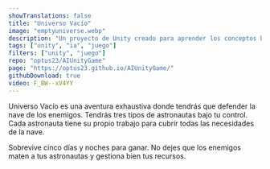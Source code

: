 ```yaml
---
showTranslations: false
title: "Universo Vacío"
image: "emptyuniverse.webp"
description: "Un proyecto de Unity creado para aprender los conceptos básicos de los sistemas de IA"
tags: ["unity", "ia", "juego"]
filters: ["unity", "juego"]
repo: "optus23/AIUnityGame"
page: "https://optus23.github.io/AIUnityGame/"
githubDownload: true
video: F_BW--xV4YY
---
```

Universo Vacío es una aventura exhaustiva donde tendrás que defender la nave de los enemigos. Tendrás tres tipos de astronautas bajo tu control. Cada astronauta tiene su propio trabajo para cubrir todas las necesidades de la nave.

Sobrevive cinco días y noches para ganar. No dejes que los enemigos maten a tus astronautas y gestiona bien tus recursos.
